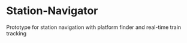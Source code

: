 # Station-Navigator
Prototype for station navigation with platform finder and real-time train tracking
